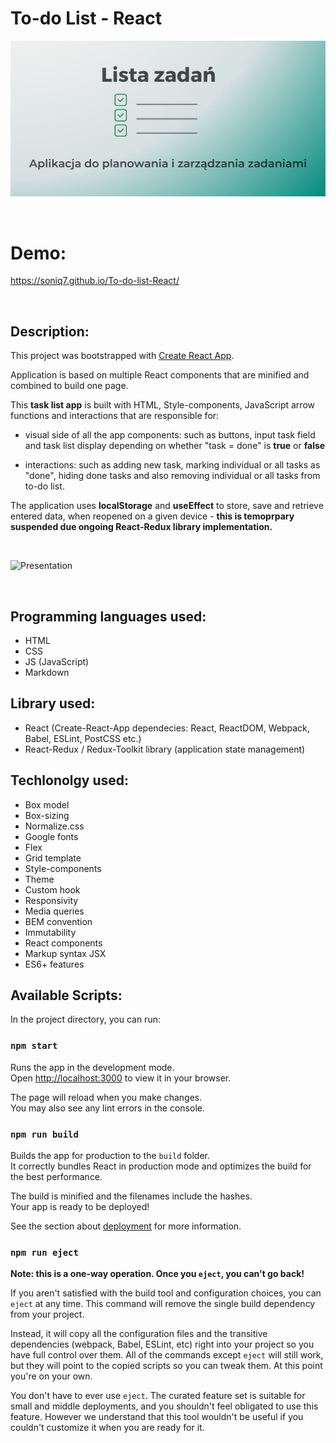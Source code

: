 # To-do List - React


![OG Image](https://github.com/Soniq7/To-do-list-React/blob/main/public/images/og-image.jpg?raw=true)

<br />

# Demo:

https://soniq7.github.io/To-do-list-React/

<br />

## Description:

This project was bootstrapped with [Create React App](https://github.com/facebook/create-react-app).

Application is based on multiple React components that are minified and combined to build one page.

This **task list app** is built with HTML, Style-components, JavaScript arrow functions and interactions that are responsible for:

- visual side of all the app components: such as buttons, input task field and task list display depending on whether "task = done" is **true** or **false**

- interactions: such as adding new task, marking individual or all tasks as "done", hiding done tasks and also removing individual or all tasks from to-do list.

The application uses **localStorage** and **useEffect** to store, save and retrieve entered data, when reopened on a given device - **this is temoprpary suspended due ongoing React-Redux library implementation.**

<br />

![Presentation](https://i.postimg.cc/nVK2f5wN/presentation-React.gif)

<br />

## Programming languages used:

- HTML
- CSS
- JS (JavaScript)
- Markdown

## Library used:
- React (Create-React-App dependecies: React, ReactDOM, Webpack, Babel, ESLint, PostCSS etc.)
- React-Redux / Redux-Toolkit library (application state management)

## Techlonolgy used:

- Box model
- Box-sizing
- Normalize.css
- Google fonts 
- Flex
- Grid template
- Style-components
- Theme
- Custom hook 
- Responsivity
- Media queries
- BEM convention
- Immutability
- React components
- Markup syntax JSX
- ES6+ features

## Available Scripts:

In the project directory, you can run:

### `npm start`

Runs the app in the development mode.\
Open [http://localhost:3000](http://localhost:3000) to view it in your browser.

The page will reload when you make changes.\
You may also see any lint errors in the console.

### `npm run build`

Builds the app for production to the `build` folder.\
It correctly bundles React in production mode and optimizes the build for the best performance.

The build is minified and the filenames include the hashes.\
Your app is ready to be deployed!

See the section about [deployment](https://facebook.github.io/create-react-app/docs/deployment) for more information.

### `npm run eject`

**Note: this is a one-way operation. Once you `eject`, you can't go back!**

If you aren't satisfied with the build tool and configuration choices, you can `eject` at any time. This command will remove the single build dependency from your project.

Instead, it will copy all the configuration files and the transitive dependencies (webpack, Babel, ESLint, etc) right into your project so you have full control over them. All of the commands except `eject` will still work, but they will point to the copied scripts so you can tweak them. At this point you're on your own.

You don't have to ever use `eject`. The curated feature set is suitable for small and middle deployments, and you shouldn't feel obligated to use this feature. However we understand that this tool wouldn't be useful if you couldn't customize it when you are ready for it.
